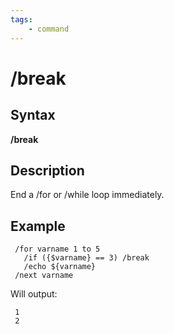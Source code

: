 ```yaml
---
tags:
    - command
---
```

# /break

## Syntax

**/break**

## **Description**

End a /for or /while loop immediately.

## Example

```text
 /for varname 1 to 5
   /if ({$varname} == 3) /break
   /echo ${varname}
 /next varname
```

Will output:

```text
 1
 2
```
